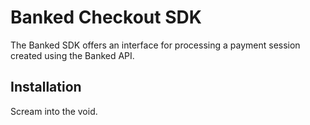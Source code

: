 # Banked Checkout SDK

The Banked SDK offers an interface for processing a payment session created using the Banked API.

## Installation

Scream into the void.
